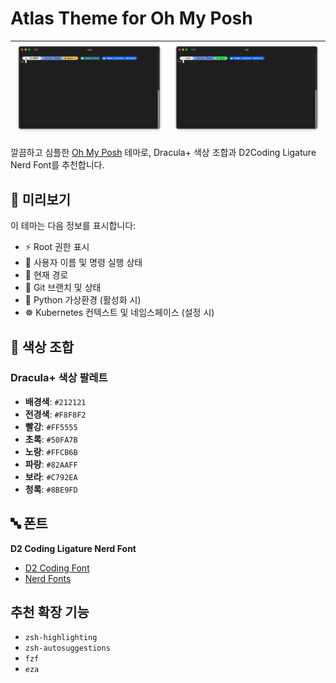 # Atlas Theme for Oh My Posh

|![img1](img/img1.png)|![img2](img/img2.png)|
|:---:|:---:|

깔끔하고 심플한 [Oh My Posh](https://ohmyposh.dev/) 테마로, Dracula+ 색상 조합과 D2Coding Ligature Nerd Font를 추천합니다.

## 📸 미리보기

이 테마는 다음 정보를 표시합니다:
- ⚡️ Root 권한 표시
- 👤 사용자 이름 및 명령 실행 상태
- 📁 현재 경로
- 🌿 Git 브랜치 및 상태
- 🐍 Python 가상환경 (활성화 시)
- ☸️ Kubernetes 컨텍스트 및 네임스페이스 (설정 시)

## 🎨 색상 조합

### Dracula+ 색상 팔레트
- **배경색**: `#212121`
- **전경색**: `#F8F8F2`
- **빨강**: `#FF5555`
- **초록**: `#50FA7B`
- **노랑**: `#FFCB6B`
- **파랑**: `#82AAFF`
- **보라**: `#C792EA`
- **청록**: `#8BE9FD`

## 🔤 폰트

**D2 Coding Ligature Nerd Font**
- [D2 Coding Font](https://github.com/naver/d2codingfont)
- [Nerd Fonts](https://www.nerdfonts.com/)


## 추천 확장 기능
- `zsh-highlighting`
- `zsh-autosuggestions`
- `fzf`
- `eza`